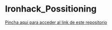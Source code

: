 # Ironhack_Possitioning

[Pincha aqui para acceder al link de este repositorio](https://github.com/rnoguer22/Ironhack_Possitioning.git)
